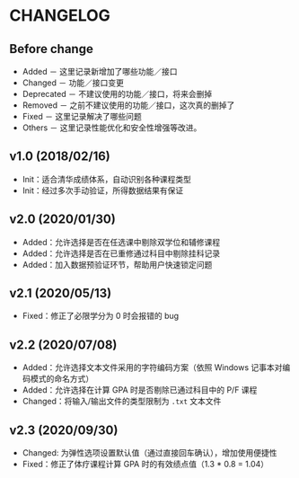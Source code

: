 # CHANGELOG

## Before change

* Added － 这里记录新增加了哪些功能／接口
* Changed － 功能／接口变更
* Deprecated － 不建议使用的功能／接口，将来会删掉
* Removed － 之前不建议使用的功能／接口，这次真的删掉了
* Fixed － 这里记录解决了哪些问题
* Others － 这里记录性能优化和安全性增强等改进。


## v1.0 (2018/02/16)

* Init：适合清华成绩体系，自动识别各种课程类型
* Init：经过多次手动验证，所得数据结果有保证

## v2.0 (2020/01/30)

* Added：允许选择是否在任选课中剔除双学位和辅修课程
* Added：允许选择是否在已重修通过科目中剔除挂科记录
* Added：加入数据预验证环节，帮助用户快速锁定问题

## v2.1 (2020/05/13)

* Fixed：修正了必限学分为 0 时会报错的 bug

## v2.2 (2020/07/08)

* Added：允许选择文本文件采用的字符编码方案（依照 Windows 记事本对编码模式的命名方式）
* Added：允许选择在计算 GPA 时是否剔除已通过科目中的 P/F 课程
* Changed：将输入/输出文件的类型限制为 `.txt` 文本文件

## v2.3 (2020/09/30)

* Changed: 为弹性选项设置默认值（通过直接回车确认），增加使用便捷性
* Fixed：修正了体疗课程计算 GPA 时的有效绩点值（1.3 * 0.8 = 1.04）
